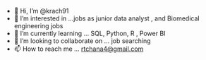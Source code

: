 - 👋 Hi, I’m @krach91
- 👀 I’m interested in ...jobs as junior data analyst , and Biomedical engineering jobs
- 🌱 I’m currently learning ... SQL, Python, R , Power BI
- 💞️ I’m looking to collaborate on ... job searching
- 📫 How to reach me ... rtchana4@gmail.com

<!---
krach91/krach91 is a ✨ special ✨ repository because its `README.md` (this file) appears on your GitHub profile.
You can click the Preview link to take a look at your changes.
--->
